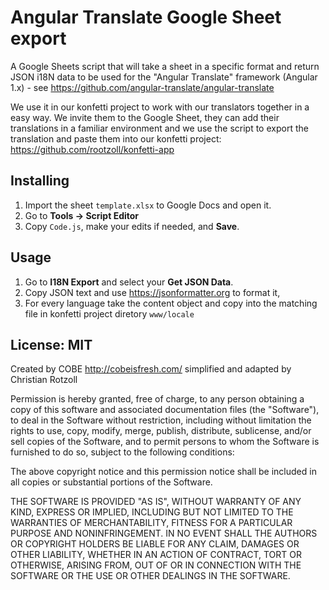# Angular Translate Google Sheet export

A Google Sheets script that will take a sheet in a specific format and return JSON i18N data to be used for the "Angular Translate" framework (Angular 1.x) - see https://github.com/angular-translate/angular-translate

We use it in our konfetti project to work with our translators together in a easy way. We invite them to the Google Sheet, they can add their translations in a familiar environment and we use the script to export the translation and paste them into our konfetti project: https://github.com/rootzoll/konfetti-app

## Installing

1. Import the sheet `template.xlsx` to Google Docs and open it.
2. Go to **Tools -> Script Editor**
3. Copy `Code.js`, make your edits if needed, and **Save**.

## Usage

1. Go to **I18N Export** and select your **Get JSON Data**.
2. Copy JSON text and use https://jsonformatter.org to format it,
3. For every language take the content object and copy into the matching file in konfetti project diretory `www/locale`


## License: MIT

Created by COBE http://cobeisfresh.com/ simplified and adapted by Christian Rotzoll

Permission is hereby granted, free of charge, to any person obtaining a copy of this software and associated documentation files (the "Software"), to deal in the Software without restriction, including without limitation the rights to use, copy, modify, merge, publish, distribute, sublicense, and/or sell copies of the Software, and to permit persons to whom the Software is furnished to do so, subject to the following conditions:

The above copyright notice and this permission notice shall be included in all copies or substantial portions of the Software.

THE SOFTWARE IS PROVIDED "AS IS", WITHOUT WARRANTY OF ANY KIND, EXPRESS OR IMPLIED, INCLUDING BUT NOT LIMITED TO THE WARRANTIES OF MERCHANTABILITY, FITNESS FOR A PARTICULAR PURPOSE AND NONINFRINGEMENT. IN NO EVENT SHALL THE AUTHORS OR COPYRIGHT HOLDERS BE LIABLE FOR ANY CLAIM, DAMAGES OR OTHER LIABILITY, WHETHER IN AN ACTION OF CONTRACT, TORT OR OTHERWISE, ARISING FROM, OUT OF OR IN CONNECTION WITH THE SOFTWARE OR THE USE OR OTHER DEALINGS IN THE SOFTWARE.
